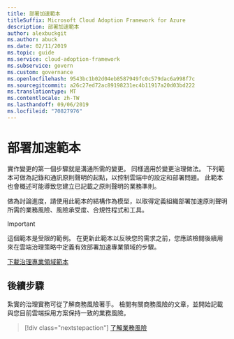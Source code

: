 ```yaml
---
title: 部署加速範本
titleSuffix: Microsoft Cloud Adoption Framework for Azure
description: 部署加速範本
author: alexbuckgit
ms.author: abuck
ms.date: 02/11/2019
ms.topic: guide
ms.service: cloud-adoption-framework
ms.subservice: govern
ms.custom: governance
ms.openlocfilehash: 9543bc1b02d04eb8587949fc0c579dac6a998f7c
ms.sourcegitcommit: a26c27ed72ac89198231ec4b11917a20d03bd222
ms.translationtype: MT
ms.contentlocale: zh-TW
ms.lasthandoff: 09/06/2019
ms.locfileid: "70827976"
---
```

# <a name="deployment-acceleration-template"></a>部署加速範本

實作變更的第一個步驟就是溝通所需的變更。 同樣適用於變更治理做法。 下列範本可做為記錄和通訊原則聲明的起點，以控制雲端中的設定和部署問題。 此範本也會概述可能導致您建立已記載之原則聲明的業務準則。

做為討論進度，請使用此範本的結構作為模型，以取得定義組織部署加速原則聲明所需的業務風險、風險承受度、合規性程式和工具。

> [!IMPORTANT]
> 這個範本是受限的範例。 在更新此範本以反映您的需求之前，您應該檢閱後續用來在雲端治理策略中定義有效部署加速專業領域的步驟。

<!-- markdownlint-disable MD033 -->

 <a href="https://archcenter.blob.core.windows.net/cdn/fusion/governance/Deployment%20Acceleration%20Discipline%20Template.docx">下載治理專業領域範本</a>

<!-- markdownlint-enable MD033 -->

## <a name="next-steps"></a>後續步驟

紮實的治理實務可從了解商務風險著手。 檢閱有關商務風險的文章，並開始記載與您目前雲端採用方案保持一致的業務風險。

> [!div class="nextstepaction"]
> [了解業務風險](./business-risks.md)
